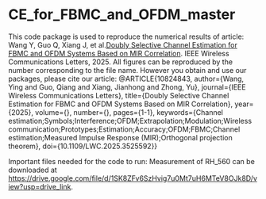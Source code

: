 # CE_for_FBMC_and_OFDM_master
This code package is used to reproduce the numerical results of article: Wang Y, Guo Q, Xiang J, et al.[Doubly Selective Channel Estimation for FBMC and OFDM Systems Based on MIR Correlation](https://doi.org/10.1109/LWC.2025.3525592). IEEE Wireless Communications Letters, 2025. All figures can be reproduced by the number corresponding to the file name.
However you obtain and use our packages, please cite our article:
@ARTICLE{10824843,
  author={Wang, Ying and Guo, Qiang and Xiang, Jianhong and Zhong, Yu},
  journal={IEEE Wireless Communications Letters}, 
  title={Doubly Selective Channel Estimation for FBMC and OFDM Systems Based on MIR Correlation}, 
  year={2025},
  volume={},
  number={},
  pages={1-1},
  keywords={Channel estimation;Symbols;Interference;OFDM;Extrapolation;Modulation;Wireless communication;Prototypes;Estimation;Accuracy;OFDM;FBMC;Channel estimation;Measured Impulse Response (MIR);Orthogonal projection theorem},
  doi={10.1109/LWC.2025.3525592}}

Important files needed for the code to run:
Measurement of RH_560 can be downloaded at https://drive.google.com/file/d/1SK8ZFv6SzHvig7u0Mt7uH6MTeV8OJk8D/view?usp=drive_link.
